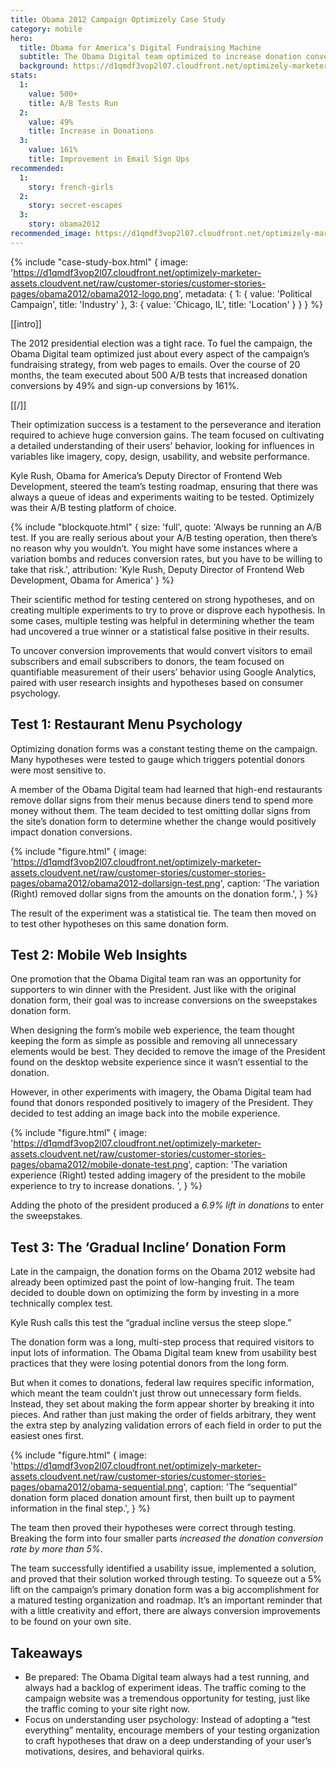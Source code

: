 ```yaml
---
title: Obama 2012 Campaign Optimizely Case Study
category: mobile
hero:
  title: Obama for America’s Digital Fundraising Machine
  subtitle: The Obama Digital team optimized to increase donation conversions 49% over 20 months
  background: https://d1qmdf3vop2l07.cloudfront.net/optimizely-marketer-assets.cloudvent.net/raw/customer-stories/customer-stories-pages/obama2012/obama2012-hero.jpg
stats:
  1:
    value: 500+
    title: A/B Tests Run
  2:
    value: 49%
    title: Increase in Donations
  3:
    value: 161%
    title: Improvement in Email Sign Ups
recommended:
  1:
    story: french-girls
  2:
    story: secret-escapes
  3:
    story: obama2012
recommended_image: https://d1qmdf3vop2l07.cloudfront.net/optimizely-marketer-assets.cloudvent.net/raw/customer-stories/customer-stories-pages/obama2012/obama2012-hero.jpg
---
```

  {% include "case-study-box.html"
      {
      image: 'https://d1qmdf3vop2l07.cloudfront.net/optimizely-marketer-assets.cloudvent.net/raw/customer-stories/customer-stories-pages/obama2012/obama2012-logo.png',
      metadata: {
        1: {
          value: 'Political Campaign',
          title: 'Industry'
        },
        3: {
          value: 'Chicago, IL',
          title: 'Location'
        }
      }
    }
  %}

[[intro]]

The 2012 presidential election was a tight race. To fuel the campaign, the Obama Digital team optimized just about every aspect of the campaign’s fundraising strategy, from web pages to emails. Over the course of 20 months, the team executed about 500 A/B tests that increased donation conversions by 49% and sign-up conversions by 161%.

[[/]]

Their optimization success is a testament to the perseverance and iteration required to achieve huge conversion gains. The team focused on cultivating a detailed understanding of their users’ behavior, looking for influences in variables like imagery, copy, design, usability, and website performance.

Kyle Rush, Obama for America’s Deputy Director of Frontend Web Development, steered the team’s testing roadmap, ensuring that there was always a queue of ideas and experiments waiting to be tested. Optimizely was their A/B testing platform of choice.

{% include "blockquote.html"
  {
    size: 'full',
    quote: 'Always be running an A/B test. If you are really serious about your A/B testing operation, then there’s no reason why you wouldn’t. You might have some instances where a variation bombs and reduces conversion rates, but you have to be willing to take that risk.',
    attribution: 'Kyle Rush, Deputy Director of Frontend Web Development, Obama for America'
  }
%}


Their scientific method for testing centered on strong hypotheses, and on creating multiple experiments to try to prove or disprove each hypothesis. In some cases, multiple testing was helpful in determining whether the team had uncovered a true winner or a statistical false positive in their results.

To uncover conversion improvements that would convert visitors to email subscribers and email subscribers to donors, the team focused on quantifiable measurement of their users’ behavior using Google Analytics, paired with user research insights and hypotheses based on consumer psychology.

## Test 1: Restaurant Menu Psychology

Optimizing donation forms was a constant testing theme on the campaign. Many hypotheses were tested to gauge which triggers potential donors were most sensitive to. 

A member of the Obama Digital team had learned that high-end restaurants remove dollar signs from their menus because diners tend to spend more money without them. The team decided to test omitting dollar signs from the site’s donation form to determine whether the change would positively impact donation conversions.

{% include "figure.html"
  {
    image: 'https://d1qmdf3vop2l07.cloudfront.net/optimizely-marketer-assets.cloudvent.net/raw/customer-stories/customer-stories-pages/obama2012/obama2012-dollarsign-test.png',
    caption: 'The variation (Right) removed dollar signs from the amounts on the donation form.',
  }
%}

The result of the experiment was a statistical tie. The team then moved on to test other hypotheses on this same donation form.

## Test 2: Mobile Web Insights

One promotion that the Obama Digital team ran was an opportunity for supporters to win dinner with the President. Just like with the original donation form, their goal was to increase conversions on the sweepstakes donation form.

When designing the form’s mobile web experience, the team thought keeping the form as simple as possible and removing all unnecessary elements would be best. They decided to remove the image of the President found on the desktop website experience since it wasn’t essential to the donation. 

However, in other experiments with imagery, the Obama Digital team had found that donors responded positively to imagery of the President. They decided to test adding an image back into the mobile experience. 

{% include "figure.html"
  {
    image: 'https://d1qmdf3vop2l07.cloudfront.net/optimizely-marketer-assets.cloudvent.net/raw/customer-stories/customer-stories-pages/obama2012/mobile-donate-test.png',
    caption: 'The variation experience (Right) tested adding imagery of the president to the mobile experience to try to increase donations.
',
  }
%}

Adding the photo of the president produced a *6.9% lift in donations* to enter the sweepstakes.

## Test 3: The ‘Gradual Incline’ Donation Form

Late in the campaign, the donation forms on the Obama 2012 website had already been optimized past the point of low-hanging fruit. The team decided to double down on optimizing the form by investing in a more technically complex test.

Kyle Rush calls this test the “gradual incline versus the steep slope.”

The donation form was a long, multi-step process that required visitors to input lots of information. The Obama Digital team knew from usability best practices that they were losing potential donors from the long form.

But when it comes to donations, federal law requires specific information, which meant the team couldn’t just throw out unnecessary form fields. Instead, they set about making the form appear shorter by breaking it into pieces. And rather than just making the order of fields arbitrary, they went the extra step by analyzing validation errors of each field in order to put the easiest ones first. 

{% include "figure.html"
  {
    image: 'https://d1qmdf3vop2l07.cloudfront.net/optimizely-marketer-assets.cloudvent.net/raw/customer-stories/customer-stories-pages/obama2012/obama-sequential.png',
    caption: 'The “sequential” donation form placed donation amount first, then built up to payment information in the final step.',
  }
%}

The team then proved their hypotheses were correct through testing. Breaking the form into four smaller parts *increased the donation conversion rate by more than 5%*. 

The team successfully identified a usability issue, implemented a solution, and proved that their solution worked through testing. To squeeze out a 5% lift on the campaign’s primary donation form was a big accomplishment for a matured testing organization and roadmap. It’s an important reminder that with a little creativity and effort, there are always conversion improvements to be found on your own site.

## Takeaways

* Be prepared: The Obama Digital team always had a test running, and always had a backlog of experiment ideas. The traffic coming to the campaign website was a tremendous opportunity for testing, just like the traffic coming to your site right now.
* Focus on understanding user psychology: Instead of adopting a “test everything” mentality, encourage members of your testing organization to craft hypotheses that draw on a deep understanding of your user’s motivations, desires, and behavioral quirks.


